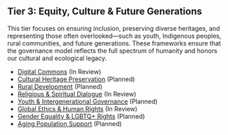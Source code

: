## Tier 3: Equity, Culture & Future Generations

This tier focuses on ensuring inclusion, preserving diverse heritages, and representing those often overlooked—such as youth, Indigenous peoples, rural communities, and future generations. These frameworks ensure that the governance model reflects the full spectrum of humanity and honors our cultural and ecological legacy.

- [Digital Commons](/framework/docs/implementation/digital) (In Review)
- [Cultural Heritage Preservation](/framework/docs/implementation/culture) (Planned)
- [Rural Development](/framework/docs/implementation/rural) (Planned)
- [Religious & Spiritual Dialogue](/framework/docs/implementation/spiritual) (In Review)
- [Youth & Intergenerational Governance](/framework/docs/implementation/youth) (Planned)
- [Global Ethics & Human Rights](/framework/docs/implementation/ethics) (In Review)
- [Gender Equality & LGBTQ+ Rights](/framework/docs/implementation/gender) (Planned)
- [Aging Population Support](/framework/docs/implementation/aging) (Planned)
